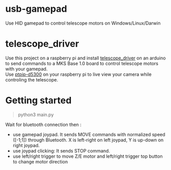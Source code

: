 # usb-gamepad
 Use HID gamepad to control telescope motors on Windows/Linux/Darwin
 
# telescope_driver
Use this project on a raspberry pi and install [telescope_driver](https://github.com/DethCount/telescope_driver) on an arduino to send commands to a MKS Base 1.0 board to control telescope motors with your gamepad. \
Use [ptpip-d5300](https://github.com/DethCount/ptpip-d5300) on your raspberry pi to live view your camera while controling the telescope.

# Getting started
> python3 main.py

Wait for bluetooth connection then :
- use gamepad joypad. It sends MOVE commands with normalized speed ([-1;1]) through Bluetooth. X is left-right on left joypad, Y is up-down on right joypad.
- use joypad clicking: It sends STOP command.
- use left/right trigger to move Z/E motor and left/right trigger top button to change motor direction
